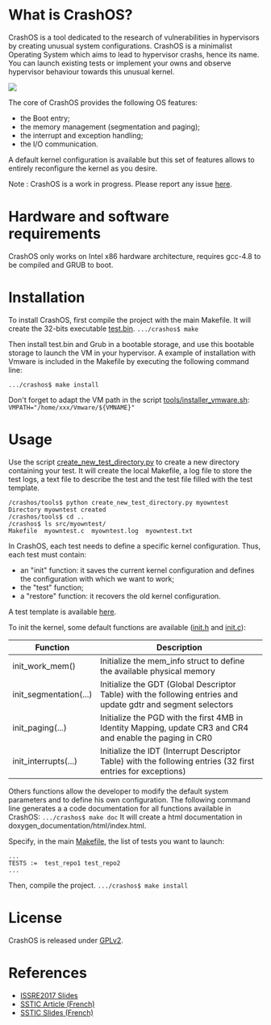 # What is CrashOS?

CrashOS is a tool dedicated to the research of vulnerabilities in hypervisors by creating unusual system configurations. 
CrashOS is a minimalist Operating System which aims to lead to hypervisor crashs, hence its name. 
You can launch existing tests or implement your owns and observe hypervisor behaviour towards this unusual kernel.

![](https://github.com/airbus-seclab/crashos/blob/master/docs/crashos.gif)

The core of CrashOS provides the following OS features: 
- the Boot entry;
- the memory management (segmentation and paging);
- the interrupt and exception handling;
- the I/O communication.

A default kernel configuration is available but this set of features allows to entirely reconfigure the kernel as you desire.

Note : CrashOS is a work in progress. Please report any issue [here](https://github.com/airbus-seclab/crashos/issues).

# Hardware and software requirements
CrashOS only works on Intel x86 hardware architecture, requires gcc-4.8 to be compiled and GRUB to boot.

# Installation
To install CrashOS, first compile the project with the main Makefile. It will create the 32-bits executable [test.bin](https://github.com/airbus-seclab/crashos/blob/master/build/test.bin).
`.../crashos$ make`

Then install test.bin and Grub in a bootable storage, and use this bootable storage to launch the VM in your hypervisor.
A example of installation with Vmware is included in the Makefile by executing the following command line:

`.../crashos$ make install`

Don't forget to adapt the VM path in the script [tools/installer_vmware.sh](https://github.com/airbus-seclab/crashos/blob/master/tools/installer_vmware.sh): `VMPATH="/home/xxx/Vmware/${VMNAME}"`

# Usage

Use the script [create_new_test_directory.py](https://github.com/airbus-seclab/crashos/blob/master/tools/create_new_test_directory.py) to create a new directory containing your test. 
It will create the local Makefile, a log file to store the test logs, a text file to describe the test and the test file filled with the test template.

    /crashos/tools$ python create_new_test_directory.py myowntest
    Directory myowntest created
    /crashos/tools$ cd ..
    /crashos$ ls src/myowntest/
    Makefile  myowntest.c  myowntest.log  myowntest.txt

In CrashOS, each test needs to define a specific kernel configuration. Thus, each test must contain:

- an "init" function: it saves the current kernel configuration and defines the configuration with which we want to work;
- the "test" function;
- a "restore" function: it recovers the old kernel configuration.

A test template is available [here](https://github.com/airbus-seclab/crashos/blob/master/templates/test_template.txt).

To init the kernel, some default functions are available ([init.h](https://github.com/airbus-seclab/crashos/blob/master/src/core/init.h) and [init.c](https://github.com/airbus-seclab/crashos/blob/master/src/core/init.c)):

|       Function        |                         Description                             |                                                           
|-----------------------|-----------------------------------------------------------------|
|init_work_mem() 		    | Initialize the mem_info struct to define the available physical memory |
|init_segmentation(...)	| Initialize the GDT (Global Descriptor Table) with the following entries and update gdtr and segment selectors |
|init_paging(...) 		  | Initialize the PGD with the first 4MB in Identity Mapping, update CR3 and CR4 and enable the paging in CR0    |
|init_interrupts(...) 	| Initialize the IDT (Interrupt Descriptor Table) with the following entries (32 first entries for exceptions)  |     

Others functions allow the developer to modify the default system parameters and to define his own configuration. The following command line generates a a code documentation for all functions available in CrashOS:
    `.../crashos$ make doc`
It will create a html documentation in doxygen_documentation/html/index.html.

Specify, in the main [Makefile](https://github.com/airbus-seclab/crashos/blob/master/Makefile), the list of tests you want to launch:
    
    ...
    TESTS :=  test_repo1 test_repo2 
    ...

Then, compile the project.
    `.../crashos$ make install`

# License
CrashOS is released under [GPLv2](https://github.com/airbus-seclab/crashos/blob/master/LICENSE.md).

# References
- [ISSRE2017 Slides](https://github.com/airbus-seclab/airbus-seclab.github.io/blob/master/crashos/ISSRE2017-CrashOS-Gantet.pdf)
- [SSTIC Article (French)](https://github.com/airbus-seclab/airbus-seclab.github.io/blob/master/crashos/SSTIC2017-Article-crashos-gantet.pdf)
- [SSTIC Slides (French)](https://github.com/airbus-seclab/airbus-seclab.github.io/blob/master/crashos/SSTIC2017-Slides-crashos-gantet.pdf)

